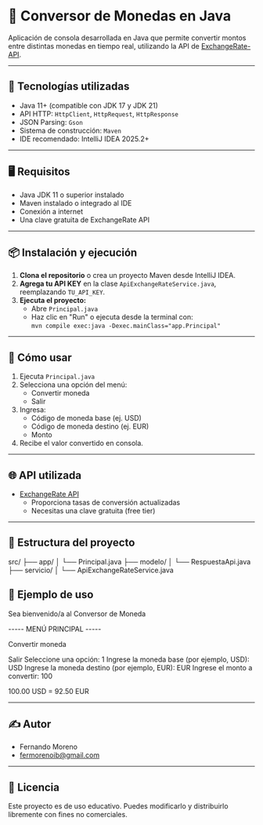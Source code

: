 # 💱 Conversor de Monedas en Java

Aplicación de consola desarrollada en Java que permite convertir montos entre distintas monedas en tiempo real, utilizando la API de [ExchangeRate-API](https://www.exchangerate-api.com/).

---

## 🚀 Tecnologías utilizadas

- Java 11+ (compatible con JDK 17 y JDK 21)
- API HTTP: `HttpClient`, `HttpRequest`, `HttpResponse`
- JSON Parsing: `Gson`
- Sistema de construcción: `Maven`
- IDE recomendado: IntelliJ IDEA 2025.2+

---

## 🖥️ Requisitos

- Java JDK 11 o superior instalado
- Maven instalado o integrado al IDE
- Conexión a internet
- Una clave gratuita de ExchangeRate API

---

## 📦 Instalación y ejecución

1. **Clona el repositorio** o crea un proyecto Maven desde IntelliJ IDEA.
2. **Agrega tu API KEY** en la clase `ApiExchangeRateService.java`, reemplazando `TU_API_KEY`.
3. **Ejecuta el proyecto:**
    - Abre `Principal.java`
    - Haz clic en "Run" o ejecuta desde la terminal con:  
      `mvn compile exec:java -Dexec.mainClass="app.Principal"`

---

## 🧭 Cómo usar

1. Ejecuta `Principal.java`
2. Selecciona una opción del menú:
    - Convertir moneda
    - Salir
3. Ingresa:
    - Código de moneda base (ej. USD)
    - Código de moneda destino (ej. EUR)
    - Monto
4. Recibe el valor convertido en consola.

---

## 🌐 API utilizada

- [ExchangeRate API](https://www.exchangerate-api.com/)
    - Proporciona tasas de conversión actualizadas
    - Necesitas una clave gratuita (free tier)

---

## 📁 Estructura del proyecto

src/
├── app/
│ └── Principal.java
├── modelo/
│ └── RespuestaApi.java
├── servicio/
│ └── ApiExchangeRateService.java

## 📌 Ejemplo de uso

Sea bienvenido/a al Conversor de Moneda

----- MENÚ PRINCIPAL -----

Convertir moneda

Salir
Seleccione una opción: 1
Ingrese la moneda base (por ejemplo, USD): USD
Ingrese la moneda destino (por ejemplo, EUR): EUR
Ingrese el monto a convertir: 100

100.00 USD = 92.50 EUR


---

## ✍️ Autor

- Fernando Moreno
- fermorenoib@gmail.com

---

## 📝 Licencia

Este proyecto es de uso educativo. Puedes modificarlo y distribuirlo libremente con fines no comerciales.


